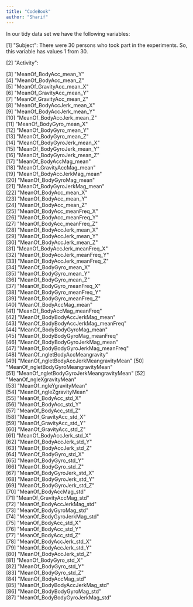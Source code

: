 ```yaml
---
title: "CodeBook"
author: "Sharif"
---
```

In our tidy data set we have the following variables:

[1] "Subject": There were 30 persons who took part in 
the experiments. So, this variable has values 1 from 30.                             

[2] "Activity":  

 [3] "MeanOf_BodyAcc_mean_Y"                  
 [4] "MeanOf_BodyAcc_mean_Z"                  
 [5] "MeanOf_GravityAcc_mean_X"               
 [6] "MeanOf_GravityAcc_mean_Y"               
 [7] "MeanOf_GravityAcc_mean_Z"               
 [8] "MeanOf_BodyAccJerk_mean_X"              
 [9] "MeanOf_BodyAccJerk_mean_Y"              
[10] "MeanOf_BodyAccJerk_mean_Z"              
[11] "MeanOf_BodyGyro_mean_X"                 
[12] "MeanOf_BodyGyro_mean_Y"                 
[13] "MeanOf_BodyGyro_mean_Z"                 
[14] "MeanOf_BodyGyroJerk_mean_X"             
[15] "MeanOf_BodyGyroJerk_mean_Y"             
[16] "MeanOf_BodyGyroJerk_mean_Z"             
[17] "MeanOf_BodyAccMag_mean"                 
[18] "MeanOf_GravityAccMag_mean"              
[19] "MeanOf_BodyAccJerkMag_mean"             
[20] "MeanOf_BodyGyroMag_mean"                
[21] "MeanOf_BodyGyroJerkMag_mean"            
[22] "MeanOf_BodyAcc_mean_X"                  
[23] "MeanOf_BodyAcc_mean_Y"                  
[24] "MeanOf_BodyAcc_mean_Z"                  
[25] "MeanOf_BodyAcc_meanFreq_X"              
[26] "MeanOf_BodyAcc_meanFreq_Y"              
[27] "MeanOf_BodyAcc_meanFreq_Z"              
[28] "MeanOf_BodyAccJerk_mean_X"              
[29] "MeanOf_BodyAccJerk_mean_Y"              
[30] "MeanOf_BodyAccJerk_mean_Z"              
[31] "MeanOf_BodyAccJerk_meanFreq_X"          
[32] "MeanOf_BodyAccJerk_meanFreq_Y"          
[33] "MeanOf_BodyAccJerk_meanFreq_Z"          
[34] "MeanOf_BodyGyro_mean_X"                 
[35] "MeanOf_BodyGyro_mean_Y"                 
[36] "MeanOf_BodyGyro_mean_Z"                 
[37] "MeanOf_BodyGyro_meanFreq_X"             
[38] "MeanOf_BodyGyro_meanFreq_Y"             
[39] "MeanOf_BodyGyro_meanFreq_Z"             
[40] "MeanOf_BodyAccMag_mean"                 
[41] "MeanOf_BodyAccMag_meanFreq"             
[42] "MeanOf_BodyBodyAccJerkMag_mean"         
[43] "MeanOf_BodyBodyAccJerkMag_meanFreq"     
[44] "MeanOf_BodyBodyGyroMag_mean"            
[45] "MeanOf_BodyBodyGyroMag_meanFreq"        
[46] "MeanOf_BodyBodyGyroJerkMag_mean"        
[47] "MeanOf_BodyBodyGyroJerkMag_meanFreq"    
[48] "MeanOf_ngletBodyAccMeangravity"         
[49] "MeanOf_ngletBodyAccJerkMeangravityMean" 
[50] "MeanOf_ngletBodyGyroMeangravityMean"    
[51] "MeanOf_ngletBodyGyroJerkMeangravityMean"
[52] "MeanOf_ngleXgravityMean"                
[53] "MeanOf_ngleYgravityMean"                
[54] "MeanOf_ngleZgravityMean"                
[55] "MeanOf_BodyAcc_std_X"                   
[56] "MeanOf_BodyAcc_std_Y"                   
[57] "MeanOf_BodyAcc_std_Z"                   
[58] "MeanOf_GravityAcc_std_X"                
[59] "MeanOf_GravityAcc_std_Y"                
[60] "MeanOf_GravityAcc_std_Z"                
[61] "MeanOf_BodyAccJerk_std_X"               
[62] "MeanOf_BodyAccJerk_std_Y"               
[63] "MeanOf_BodyAccJerk_std_Z"               
[64] "MeanOf_BodyGyro_std_X"                  
[65] "MeanOf_BodyGyro_std_Y"                  
[66] "MeanOf_BodyGyro_std_Z"                  
[67] "MeanOf_BodyGyroJerk_std_X"              
[68] "MeanOf_BodyGyroJerk_std_Y"              
[69] "MeanOf_BodyGyroJerk_std_Z"              
[70] "MeanOf_BodyAccMag_std"                  
[71] "MeanOf_GravityAccMag_std"               
[72] "MeanOf_BodyAccJerkMag_std"              
[73] "MeanOf_BodyGyroMag_std"                 
[74] "MeanOf_BodyGyroJerkMag_std"             
[75] "MeanOf_BodyAcc_std_X"                   
[76] "MeanOf_BodyAcc_std_Y"                   
[77] "MeanOf_BodyAcc_std_Z"                   
[78] "MeanOf_BodyAccJerk_std_X"               
[79] "MeanOf_BodyAccJerk_std_Y"               
[80] "MeanOf_BodyAccJerk_std_Z"               
[81] "MeanOf_BodyGyro_std_X"                  
[82] "MeanOf_BodyGyro_std_Y"                  
[83] "MeanOf_BodyGyro_std_Z"                  
[84] "MeanOf_BodyAccMag_std"                  
[85] "MeanOf_BodyBodyAccJerkMag_std"          
[86] "MeanOf_BodyBodyGyroMag_std"             
[87] "MeanOf_BodyBodyGyroJerkMag_std"   


